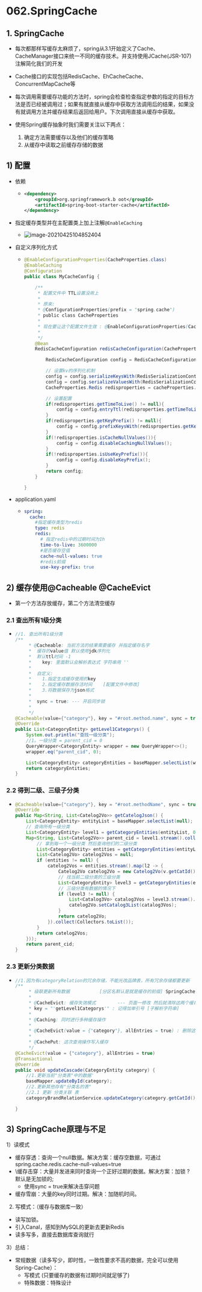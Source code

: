 # 062.SpringCache

## 1. SpringCache

- 每次都那样写缓存太麻烦了，spring从3.1开始定义了Cache、CacheManager接口来统一不同的缓存技术。并支持使用JCache(JSR-107)注解简化我们的开发

- Cache接口的实现包括RedisCache、EhCacheCache、ConcurrentMapCache等

- 每次调用需要缓存功能的方法时，spring会检查检查指定参数的指定的目标方法是否已经被调用过；如果有就直接从缓存中获取方法调用后的结果，如果没有就调用方法并缓存结果后返回给用户。下次调用直接从缓存中获取。

- 使用Spring缓存抽象时我们需要关注以下两点：
  1. 确定方法需要缓存以及他们的缓存策略
  2. 从缓存中读取之前缓存存储的数据

## 1) 配置

- 依赖

  - ```xml
    <dependency>
        <groupId>org.springframework.b oot</groupId>
        <artifactId>spring-boot-starter-cache</artifactId>
    </dependency>
    ```

- 指定缓存类型并在主配置类上加上注解`@EnableCaching`
  - ![image-20210425104852404](https://raw.githubusercontent.com/TWDH/Leetcode-From-Zero/pictures/img/image-20210425104852404.png)

- 自定义序列化方式

  - ```java
    @EnableConfigurationProperties(CacheProperties.class)
    @EnableCaching
    @Configuration
    public class MyCacheConfig {
    
        /**
         * 配置文件中 TTL设置没用上
         *
         * 原来:
         * @ConfigurationProperties(prefix = "spring.cache")
         * public class CacheProperties
         *
         * 现在要让这个配置文件生效	: @EnableConfigurationProperties(CacheProperties.class)
         *
         */
        @Bean
        RedisCacheConfiguration redisCacheConfiguration(CacheProperties cacheProperties){
    
            RedisCacheConfiguration config = RedisCacheConfiguration.defaultCacheConfig();
    
            // 设置kv的序列化机制
            config = config.serializeKeysWith(RedisSerializationContext.SerializationPair.fromSerializer(new StringRedisSerializer()));
            config = config.serializeValuesWith(RedisSerializationContext.SerializationPair.fromSerializer(new GenericJackson2JsonRedisSerializer()));
            CacheProperties.Redis redisproperties = cacheProperties.getRedis();
    
            // 设置配置
            if(redisproperties.getTimeToLive() != null){
                config = config.entryTtl(redisproperties.getTimeToLive());
            }
            if(redisproperties.getKeyPrefix() != null){
                config = config.prefixKeysWith(redisproperties.getKeyPrefix());
            }
            if(!redisproperties.isCacheNullValues()){
                config = config.disableCachingNullValues();
            }
            if(!redisproperties.isUseKeyPrefix()){
                config = config.disableKeyPrefix();
            }
            return config;
        }
    
    }
    ```

- application.yaml

  - ```yaml
    spring:
      cache:
      	#指定缓存类型为redis
        type: redis
        redis:
          # 指定redis中的过期时间为1h
          time-to-live: 3600000
          #是否缓存空值
          cache-null-values: true
          #redis前缀
          use-key-prefix: true
    ```

## 2) 缓存使用@Cacheable @CacheEvict

- 第一个方法存放缓存，第二个方法清空缓存

### 2.1 查出所有1级分类

* ```java
  //1. 查出所有1级分类
  /**
       * @Cacheable: 当前方法的结果需要缓存 并指定缓存名字
       *  缓存的value值 默认使用jdk序列化
       *  默认ttl时间 -1
       *	key: 里面默认会解析表达式 字符串用 ''
       *
       *  自定义:
       *  	1.指定生成缓存使用的key
       *  	2.指定缓存数据存活时间	[配置文件中修改]
       *  	3.将数据保存为json格式
       *
       *  sync = true: --- 开启同步锁
       *
       */
  @Cacheable(value={"category"}, key = "#root.method.name", sync = true)
  @Override
  public List<CategoryEntity> getLevel1Categorys() {
      System.out.println("查找一级分类");
      //1。一级分类 = parent_cid = 0
      QueryWrapper<CategoryEntity> wrapper = new QueryWrapper<>();
      wrapper.eq("parent_cid", 0);
  
      List<CategoryEntity> categoryEntities = baseMapper.selectList(wrapper);
      return categoryEntities;
  }
  ```

### 2.2 得到二级、三级子分类

* ```java
  @Cacheable(value={"category"}, key = "#root.methodName", sync = true)
  @Override
  public Map<String, List<Catelog2Vo>> getCatelogJson() {
      List<CategoryEntity> entityList = baseMapper.selectList(null);
      // 查询所有一级分类
      List<CategoryEntity> level1 = getCategoryEntities(entityList, 0L);
      Map<String, List<Catelog2Vo>> parent_cid = level1.stream().collect(Collectors.toMap(k -> k.getCatId().toString(), v -> {
          // 拿到每一个一级分类 然后查询他们的二级分类
          List<CategoryEntity> entities = getCategoryEntities(entityList, v.getCatId());
          List<Catelog2Vo> catelog2Vos = null;
          if (entities != null) {
              catelog2Vos = entities.stream().map(l2 -> {
                  Catelog2Vo catelog2Vo = new Catelog2Vo(v.getCatId().toString(), l2.getName(), l2.getCatId().toString(), null);
                  // 找当前二级分类的三级分类
                  List<CategoryEntity> level3 = getCategoryEntities(entityList, l2.getCatId());
                  // 三级分类有数据的情况下
                  if (level3 != null) {
                      List<Catalog3Vo> catalog3Vos = level3.stream().map(l3 -> new Catalog3Vo(l3.getCatId().toString(), l3.getName(), l2.getCatId().toString())).collect(Collectors.toList());
                      catelog2Vo.setCatalog3List(catalog3Vos);
                  }
                  return catelog2Vo;
              }).collect(Collectors.toList());
          }
          return catelog2Vos;
      }));
      return parent_cid;
  }
  ```

### 2.3 更新分类数据

* ```java
  //1.因为有categoryRelation的冗余存储，不能光改品牌表，所有冗余存储都要更新
  /**
       * 级联更新所有数据			[分区名默认是就是缓存的前缀] SpringCache: 不加锁
       *
       * @CacheEvict: 缓存失效模式		--- 页面一修改 然后就清除这两个缓存
       * key = "'getLevel1Categorys'" : 记得加单引号 [子解析字符串]
       *
       * @Caching: 同时进行多种缓存操作
       *
       * @CacheEvict(value = {"category"}, allEntries = true) : 删除这个分区所有数据
       *
       * @CachePut: 这次查询操作写入缓存
       */
  @CacheEvict(value = {"category"}, allEntries = true)
  @Transactional
  @Override
  public void updateCascade(CategoryEntity category) {
      //1.更新当前"分类表"中的数据'
      baseMapper.updateById(category);
      //2.更新其他存有"分类名的表"
      //2.1 更新 分类关联 表
      categoryBrandRelationService.updateCategory(category.getCatId(), category.getName());
  
  }
  ```

## 3) SpringCache原理与不足

1）读模式

- 缓存穿透：查询一个null数据。解决方案：缓存空数据，可通过spring.cache.redis.cache-null-values=true
- \缓存击穿：大量并发进来同时查询一个正好过期的数据。解决方案：加锁 ? 默认是无加锁的;
  - 使用sync = true来解决击穿问题
- 缓存雪崩：大量的key同时过期。解决：加随机时间。

2) 写模式：（缓存与数据库一致）

- 读写加锁。
- 引入Canal，感知到MySQL的更新去更新Redis
- 读多写多，直接去数据库查询就行

3）总结：

- 常规数据（读多写少，即时性，一致性要求不高的数据，完全可以使用Spring-Cache）：
  - 写模式 (只要缓存的数据有过期时间就足够了)
  - 特殊数据：特殊设计